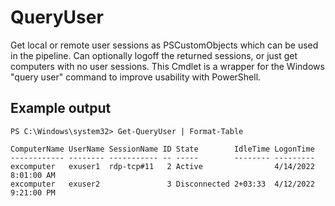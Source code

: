 # QueryUser

Get local or remote user sessions as PSCustomObjects which can be used in the pipeline. Can optionally logoff the returned sessions, or just get computers with no user sessions. This Cmdlet is a wrapper for the Windows "query user" command to improve usability with PowerShell.

## Example output

    PS C:\Windows\system32> Get-QueryUser | Format-Table
    
    ComputerName UserName SessionName ID State        IdleTime LogonTime
    ------------ -------- ----------- -- -----        -------- ---------
    excomputer   exuser1  rdp-tcp#11   2 Active                4/14/2022 8:01:00 AM
    excomputer   exuser2               3 Disconnected 2+03:33  4/12/2022 9:21:00 PM

